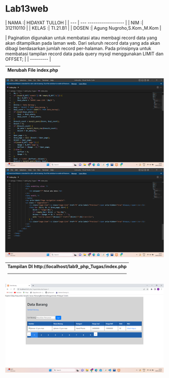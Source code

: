 # Lab13web

| NAMA  :| HIDAYAT TULLOH |
| --- | ---  ------------------    |
| NIM   :| 312110110 |
| KELAS :| TI.21.B1 |
| DOSEN :| Agung Nugroho,S.Kom.,M.Kom |


| Pagination digunakan untuk membatasi atau membagi record data yang akan ditampilkan pada
laman web. Dari seluruh record data yang ada akan dibagi berdasarkan jumlah record
per-halaman.
Pada prinsipnya untuk membatasi tampilan record data pada query mysql menggunakan LIMIT
dan OFFSET; |
| --------- |

| Merubah File index.php |
| --- |

![gambar1](SS/ss1.png) 
![gambar1](SS/ss2.png) 

| Tampilan DI http://localhost/lab9_php_Tugas/index.php <hr> |
| --- |

![gambar1](SS/ss3.png) 